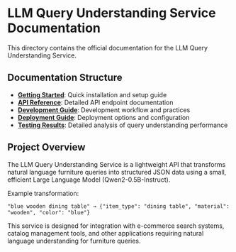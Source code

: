 # LLM Query Understanding Service Documentation

This directory contains the official documentation for the LLM Query Understanding Service.

## Documentation Structure

- **[Getting Started](./guides/getting-started.md)**: Quick installation and setup guide
- **[API Reference](./api/README.md)**: Detailed API endpoint documentation
- **[Development Guide](./development/README.md)**: Development workflow and practices
- **[Deployment Guide](./deployment/README.md)**: Deployment options and configuration
- **[Testing Results](./testing/query_understanding_test_results.md)**: Detailed analysis of query understanding performance

## Project Overview

The LLM Query Understanding Service is a lightweight API that transforms natural language furniture queries into structured JSON data using a small, efficient Large Language Model (Qwen2-0.5B-Instruct).

Example transformation:
```
"blue wooden dining table" → {"item_type": "dining table", "material": "wooden", "color": "blue"}
```

This service is designed for integration with e-commerce search systems, catalog management tools, and other applications requiring natural language understanding for furniture queries.

